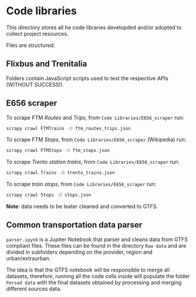 # Code libraries

This directory stores all he code libraries developded and/or adopted to collect project resources.

Files are structured:

## Flixbus and Trenitalia

Folders contain JavaScript scripts used to test the respective APIs (WITHOUT SUCCESS!).

## E656 scraper

To scrape FTM *Routes* and *Trips*, from `Code Libraries/E656_scraper` run:
```bash
scrapy crawl FTMTrains -O ftm_routes_trips.json
```

To scrape FTM *Stops*, from `Code Libraries/E656_scraper` (Wikipedia) run:
```bash
scrapy crawl FTMStops -O ftm_stops.json
```

To scrape *Trento station trains*, from `Code Libraries/E656_scraper` run:
```bash
scrapy crawl Trains -O trento_trains.json
```

To scrape *train stops*, from `Code Libraries/E656_scraper` run:
```bash
scrapy crawl Stops -O stops.json
```

**Note**: data needs to be leater cleaned and converted to GTFS.

## Common transportation data parser

`parser.ipynb` is a Jupiter Notebook that parser and cleans data from GTFS compliant files. These files can be found in the directory `Raw data` and are divided in subfolders depending on the provider, region and urban/extraurban.

The idea is that the GTFS notebook will be responsible to merge all datasets, therefore, running all the code cells inside will populate the folder `Persed data` with the final datasets obtained by processing and merging different sources data.

